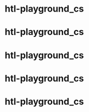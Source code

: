 # htl-playground_cs
# htl-playground_cs
# htl-playground_cs
# htl-playground_cs
# htl-playground_cs

